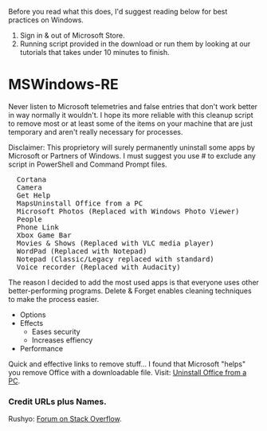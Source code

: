 Before you read what this does, I'd suggest reading below for best practices on Windows.
1. Sign in & out of Microsoft Store.
2. Running script provided in the download or run them by looking at our tutorials that takes under 10 minutes to finish.

# MSWindows-RE
Never listen to Microsoft telemetries and false entries that don't work better in way normally it wouldn't. I hope its more reliable with this cleanup script to remove most or at least some of the items on your machine that are just temporary and aren't really necessary for processes.

Disclaimer: This proprietory will surely permanently uninstall some apps by Microsoft or Partners of Windows.
I must suggest you use # to exclude any script in PowerShell and Command Prompt files.

<pre>
  Cortana
  Camera
  Get Help
  MapsUninstall Office from a PC
  Microsoft Photos (Replaced with Windows Photo Viewer)
  People
  Phone Link
  Xbox Game Bar
  Movies & Shows (Replaced with VLC media player)
  WordPad (Replaced with Notepad)
  Notepad (Classic/Legacy replaced with standard)
  Voice recorder (Replaced with Audacity)
</pre>

  The reason I decided to add the most used apps is that everyone uses other better-performing programs.
Delete & Forget enables cleaning techniques to make the process easier.

<ul>
  <li>Options</li>
  <li>Effects
    <ul>
      <li>Eases security</li>
      <li>Increases effiency</li>
    </ul>
  </li>
  <li>Performance</li>
</ul>

Quick and effective links to remove stuff... I found that Microsoft "helps" you remove Office with a downloadable file.
Visit: [Uninstall Office from a PC](https://support.microsoft.com/en-us/office/uninstall-office-from-a-pc-9dd49b83-264a-477a-8fcc-2fdf5dbf61d8).

### Credit URLs plus Names.

Rushyo: [Forum on Stack Overflow](https://stackoverflow.com/questions/7985755/how-to-detect-if-cmd-is-running-as-administrator-has-elevated-privileges).
